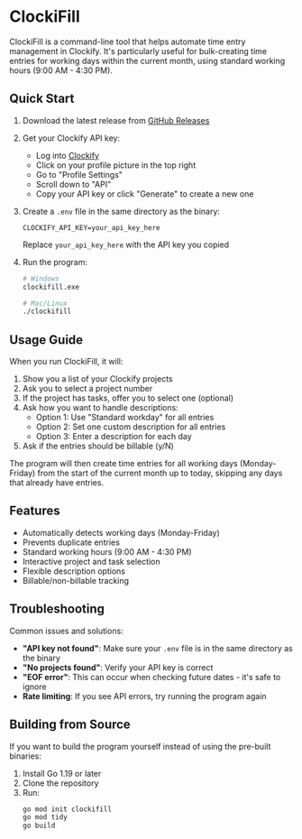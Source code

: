# ClockiFill

ClockiFill is a command-line tool that helps automate time entry management in Clockify. It's particularly useful for bulk-creating time entries for working days within the current month, using standard working hours (9:00 AM - 4:30 PM).

## Quick Start

1. Download the latest release from [GitHub Releases](https://github.com/VindicoRory/ClockiFill/releases/latest)

2. Get your Clockify API key:
   - Log into [Clockify](https://clockify.me/)
   - Click on your profile picture in the top right
   - Go to "Profile Settings"
   - Scroll down to "API"
   - Copy your API key or click "Generate" to create a new one

3. Create a `.env` file in the same directory as the binary:
   ```
   CLOCKIFY_API_KEY=your_api_key_here
   ```
   Replace `your_api_key_here` with the API key you copied

4. Run the program:
   ```bash
   # Windows
   clockifill.exe

   # Mac/Linux
   ./clockifill
   ```

## Usage Guide

When you run ClockiFill, it will:

1. Show you a list of your Clockify projects
2. Ask you to select a project number
3. If the project has tasks, offer you to select one (optional)
4. Ask how you want to handle descriptions:
   - Option 1: Use "Standard workday" for all entries
   - Option 2: Set one custom description for all entries
   - Option 3: Enter a description for each day
5. Ask if the entries should be billable (y/N)

The program will then create time entries for all working days (Monday-Friday) from the start of the current month up to today, skipping any days that already have entries.

## Features

- Automatically detects working days (Monday-Friday)
- Prevents duplicate entries
- Standard working hours (9:00 AM - 4:30 PM)
- Interactive project and task selection
- Flexible description options
- Billable/non-billable tracking

## Troubleshooting

Common issues and solutions:

- **"API key not found"**: Make sure your `.env` file is in the same directory as the binary
- **"No projects found"**: Verify your API key is correct
- **"EOF error"**: This can occur when checking future dates - it's safe to ignore
- **Rate limiting**: If you see API errors, try running the program again

## Building from Source

If you want to build the program yourself instead of using the pre-built binaries:

1. Install Go 1.19 or later
2. Clone the repository
3. Run:
   ```bash
   go mod init clockifill
   go mod tidy
   go build
   ```
